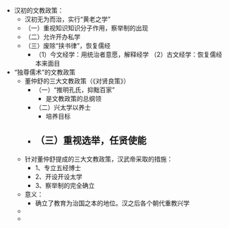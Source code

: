 - 汉初的文教政策：
	- 汉初无为而治，实行“黄老之学”
	- （一）重视知识知识分子作用，察举制的出现
	- （二）允许开办私学
	- （三）废除“挟书律”，恢复儒经
		- （1）今文经学：用统治者意愿，解释经学
		  （2）古文经学：恢复儒经本来面目
- “独尊儒术”的文教政策
	- 董仲舒的三大文教政策（《对贤良策》）
		- （一）“推明孔氏，抑黜百家”
			- 是文教政策的总纲领
		- （二）兴太学以养士
			- 培养目标
		- （三）重视选举，任贤使能
			-
	- 针对董仲舒提成的三大文教政策，汉武帝采取的措施：
		- 1、专立五经博士
		- 2、开设开设太学
		- 3、察举制的完全确立
	- 意义：
		- 确立了教育为治国之本的地位。汉之后各个朝代重教兴学
	-
	-